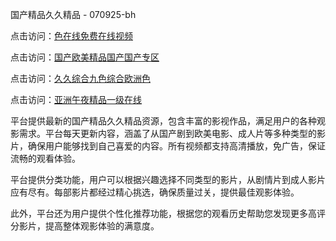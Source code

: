 国产精品久久精品 - 070925-bh

点击访问：<a href="https://heiliaoe8ajia.pages.dev">色在线免费在线视频</a>

点击访问：<a href="https://heiliaoxqkkct.pages.dev">国产欧美精品国产国产专区</a>

点击访问：<a href="https://heiliaoxwd5i8.pages.dev">久久综合九色综合欧洲色</a>

点击访问：<a href="https://heiliaowt0d7p.pages.dev">亚洲午夜精品一级在线</a>

平台提供最新的国产精品久久精品资源，包含丰富的影视作品，满足用户的各种观影需求。平台每天更新内容，涵盖了从国产剧到欧美电影、成人片等多种类型的影片，确保用户能够找到自己喜爱的内容。所有视频都支持高清播放，免广告，保证流畅的观看体验。

平台提供分类功能，用户可以根据兴趣选择不同类型的影片，从剧情片到成人影片应有尽有。每部影片都经过精心挑选，确保质量过关，提供最佳观影体验。

此外，平台还为用户提供个性化推荐功能，根据您的观看历史帮助您发现更多高评分影片，提高整体观影体验的满意度。

<span style="display:none;">[Canonical link](https://github.com/haysongdi20250709/viv4 ）</span>
